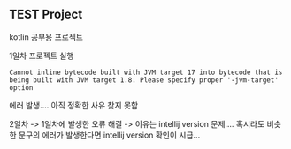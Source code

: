 ## TEST Project

kotlin 공부용 프로젝트

1일차 프로젝트 실행
```text
Cannot inline bytecode built with JVM target 17 into bytecode that is being built with JVM target 1.8. Please specify proper '-jvm-target' option
```
에러 발생.... 아직 정확한 사유 찾지 못함

2일차 -> 1일차에 발생한 오류 해결
     -> 이유는 intellij version 문제.... 혹시라도 비슷한 문구의 에러가 발생한다면 intellij version 확인이 시급...